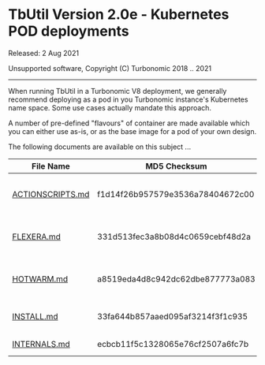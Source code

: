 # TbUtil Version 2.0e - Kubernetes POD deployments

Released: 2 Aug 2021

Unsupported software, Copyright (C) Turbonomic 2018 .. 2021

---

When running TbUtil in a Turbonomic V8 deployment, we generally recommend deploying as a pod in you Turbonomic instance's Kubernetes name space. Some use cases actually mandate this approach.

A number of pre-defined "flavours" of container are made available which you can either use as-is, or as the base image for a pod of your own design.

The following documents are available on this subject ...

| File Name | MD5 Checksum | Notes |
| --------- | ------------ | ----- |
| [ACTIONSCRIPTS.md](../docs/K8S/ACTIONSCRIPTS.md) | f1d14f26b957579e3536a78404672c00 | TBUtil Action Scripts Pod |
| [FLEXERA.md](../docs/K8S/FLEXERA.md) | 331d513fec3a8b08d4c0659cebf48d2a | TBUtil Flexera intergration POD |
| [HOTWARM.md](../docs/K8S/HOTWARM.md) | a8519eda4d8c942dc62dbe877773a083 | TBUtil Hot/Warm Standby Pod |
| [INSTALL.md](../docs/K8S/INSTALL.md) | 33fa644b857aaed095af3214f3f1c935 | Installing TBUtil PODs |
| [INTERNALS.md](../docs/K8S/INTERNALS.md) | ecbcb11f5c1328065e76cf2507a6fc7b | TBUtil POD Internals. |
